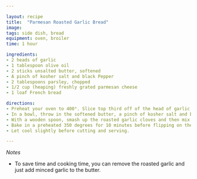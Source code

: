 ```yaml
---

layout: recipe
title:  "Parmesan Roasted Garlic Bread"
image:
tags: side dish, bread
equipment: oven, broiler
time: 1 hour

ingredients:
- 2 heads of garlic
- 1 tablespoon olive oil
- 2 sticks unsalted butter, softened
- A pinch of kosher salt and black Pepper
- 2 tablespoons parsley, chopped
- 1/2 cup (heaping) freshly grated parmesan cheese
- 1 loaf French bread

directions:
- Preheat your oven to 400°. Slice top third off of the head of garlic. Place the garlic heads into a baking dish, cover the dish tightly with foil and roast for 40 minutes. Remove and let cool.
- In a bowl, throw in the softened butter, a pinch of kosher salt and black pepper, the chopped parsley, grated Parmesan and squeeze in the cloves from the two heads of garlic.
- With a wooden spoon, smash up the roasted garlic cloves and then mix it all together. Spread the butter onto the French bread in an even coating.
- Bake in a preheated 350 degrees for 10 minutes before flipping on the broiler and broiling for 3-5 minutes, watch carefully and rotate the pan for even browning.
- Let cool slightly before cutting and serving.

---
```


*Notes*
* To save time and cooking time, you can remove the roasted garlic and just add minced garlic to the butter.
